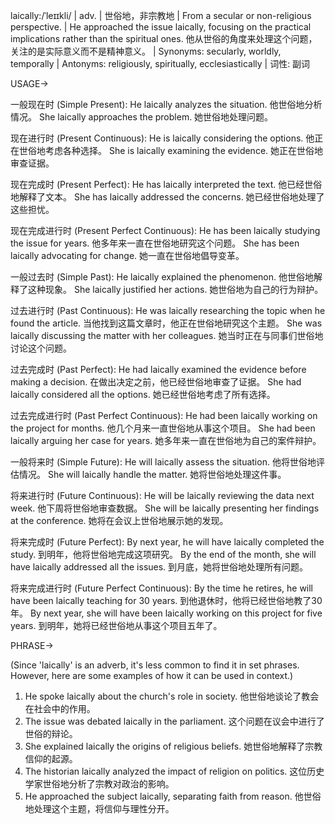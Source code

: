 laically:/ˈleɪɪkli/ | adv. | 世俗地，非宗教地 | From a secular or non-religious perspective.  |  He approached the issue laically, focusing on the practical implications rather than the spiritual ones.  他从世俗的角度来处理这个问题，关注的是实际意义而不是精神意义。 | Synonyms: secularly, worldly, temporally | Antonyms: religiously, spiritually, ecclesiastically | 词性: 副词

USAGE->

一般现在时 (Simple Present):
He laically analyzes the situation. 他世俗地分析情况。
She laically approaches the problem. 她世俗地处理问题。

现在进行时 (Present Continuous):
He is laically considering the options. 他正在世俗地考虑各种选择。
She is laically examining the evidence. 她正在世俗地审查证据。

现在完成时 (Present Perfect):
He has laically interpreted the text. 他已经世俗地解释了文本。
She has laically addressed the concerns. 她已经世俗地处理了这些担忧。

现在完成进行时 (Present Perfect Continuous):
He has been laically studying the issue for years. 他多年来一直在世俗地研究这个问题。
She has been laically advocating for change. 她一直在世俗地倡导变革。

一般过去时 (Simple Past):
He laically explained the phenomenon. 他世俗地解释了这种现象。
She laically justified her actions. 她世俗地为自己的行为辩护。

过去进行时 (Past Continuous):
He was laically researching the topic when he found the article.  当他找到这篇文章时，他正在世俗地研究这个主题。
She was laically discussing the matter with her colleagues. 她当时正在与同事们世俗地讨论这个问题。

过去完成时 (Past Perfect):
He had laically examined the evidence before making a decision.  在做出决定之前，他已经世俗地审查了证据。
She had laically considered all the options. 她已经世俗地考虑了所有选择。

过去完成进行时 (Past Perfect Continuous):
He had been laically working on the project for months. 他几个月来一直世俗地从事这个项目。
She had been laically arguing her case for years. 她多年来一直在世俗地为自己的案件辩护。

一般将来时 (Simple Future):
He will laically assess the situation. 他将世俗地评估情况。
She will laically handle the matter. 她将世俗地处理这件事。

将来进行时 (Future Continuous):
He will be laically reviewing the data next week. 他下周将世俗地审查数据。
She will be laically presenting her findings at the conference. 她将在会议上世俗地展示她的发现。

将来完成时 (Future Perfect):
By next year, he will have laically completed the study. 到明年，他将世俗地完成这项研究。
By the end of the month, she will have laically addressed all the issues. 到月底，她将世俗地处理所有问题。

将来完成进行时 (Future Perfect Continuous):
By the time he retires, he will have been laically teaching for 30 years. 到他退休时，他将已经世俗地教了30年。
By next year, she will have been laically working on this project for five years. 到明年，她将已经世俗地从事这个项目五年了。



PHRASE->

(Since 'laically' is an adverb, it's less common to find it in set phrases.  However, here are some examples of how it can be used in context.)

1.  He spoke laically about the church's role in society. 他世俗地谈论了教会在社会中的作用。
2.  The issue was debated laically in the parliament. 这个问题在议会中进行了世俗的辩论。
3.  She explained laically the origins of religious beliefs. 她世俗地解释了宗教信仰的起源。
4. The historian laically analyzed the impact of religion on politics. 这位历史学家世俗地分析了宗教对政治的影响。
5. He approached the subject laically, separating faith from reason. 他世俗地处理这个主题，将信仰与理性分开。
